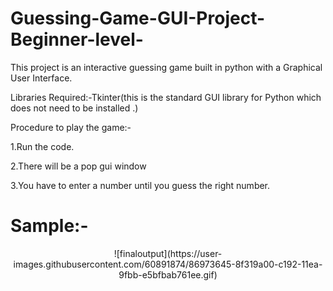 # Guessing-Game-GUI-Project-Beginner-level-

This project is an interactive guessing game built in python with a Graphical User Interface.

Libraries Required:-Tkinter(this is the standard GUI library for Python which does not need to be installed .)

Procedure to play the game:-

1.Run the code.

2.There will be a pop gui window

3.You have to enter a number until you guess the right number.

# Sample:-
<div align="center">
![finaloutput](https://user-images.githubusercontent.com/60891874/86973645-8f319a00-c192-11ea-9fbb-e5bfbab761ee.gif)
 </div>

